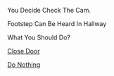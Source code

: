 You Decide Check The Cam.

Footstep Can Be Heard In Hallway

What You Should Do?

[Close Door](close-door.md)

[Do Nothing](jumpscare2.md)
